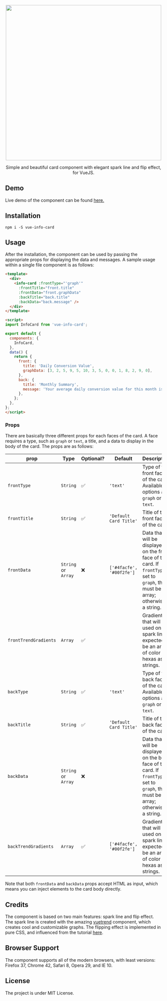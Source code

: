 <p align="center">
  <img width="500"src="https://raw.githubusercontent.com/karakanb/vue-info-card/master/docs/static/logo.png">
</p>
<p align="center">
  Simple and beautiful card component with elegant spark line and flip effect, for VueJS.
</p>

## Demo
Live demo of the component can be found [here.](https://karakanb.github.io/vue-info-card/)

## Installation
`npm i -S vue-info-card`

## Usage

After the installation, the component can be used by passing the appropriate props for displaying the data and messages. A sample usage within a single file component is as follows:

```html
<template>
  <div>
    <info-card :frontType="'graph'"
      :frontTitle="front.title"
      :frontData="front.graphData"
      :backTitle="back.title"
      :backData="back.message" />
  </div>
</template>

<script>
import InfoCard from 'vue-info-card';

export default {
  components: {
    InfoCard,
  },
  data() {
    return {
      front: {
        title: 'Daily Conversion Value',
        graphData: [3, 2, 5, 9, 5, 10, 3, 5, 0, 0, 1, 8, 2, 9, 0],
      },
      back: {
        title: 'Monthly Summary',
        message: 'Your average daily conversion value for this month is <b>50.4$</b>. It is below the average of the last six months.',
      },
    };
  },
};
</script>
```
### Props

There are basically three different props for each faces of the card. A face requires a type, such as `graph` or `text`, a title, and a data to display in the body of the card. 
The props are as follows:

| prop         | Type                | Optional? | Default                | Description                                                                                                                                                  |
|--------------|---------------------|--------------|------------------------|--------------------------------------------------------------------------------------------------------------------------------------------------------------|
| `frontType`  | `String`            | :white_check_mark:          | `'text'`               | Type of the front face of the card. Available options are `graph` or `text`.                                                                                 |
| `frontTitle` | `String`            | :white_check_mark:          | `'Default Card Title'` | Title of the front face of the card.                                                                                                                         |
| `frontData`  | `String` or `Array` | :x:           | `['#4facfe', '#00f2fe']` | Data that will be displayed on the front face of the card. If `frontType` is set to `graph`, this must be an array; otherwise, a string. |
| `frontTrendGradients`  | `Array` | :white_check_mark:           |                        | Gradient that will be used on the spark line, expected to be an array of color hexas as strings. |
| `backType`   | `String`            | :white_check_mark:          | `'text'`               | Type of the back face of the card. Available options are `graph` or `text`.                                                                                  |
| `backTitle`  | `String`            | :white_check_mark:          | `'Default Card Title'` | Title of the back face of the card.                                                                                                                         |
| `backData`   | `String` or `Array` | :x:           |                        | Data that will be displayed on the back face of the card. If `frontType` is set to `graph`, this must be an array; otherwise, a string. |
| `backTrendGradients`  | `Array` | :white_check_mark:           | `['#4facfe', '#00f2fe']` | Gradient that will be used on the spark line, expected to be an array of color hexas as strings. |

Note that both `frontData` and `backData` props accept HTML as input, which means you can inject elements to the card body directly.

## Credits
The component is based on two main features: spark line and flip effect. The spark line is created with the amazing [vuetrend](https://github.com/QingWei-Li/vue-trend) component, which creates cool and customizable graphs. The flipping effect is implemented in pure CSS, and influenced from the tutorial [here](https://davidwalsh.name/css-flip). 

## Browser Support
The component supports all of the modern browsers, with least versions: Firefox 37, Chrome 42, Safari 8, Opera 29, and IE 10.

## License
The project is under MIT License.
